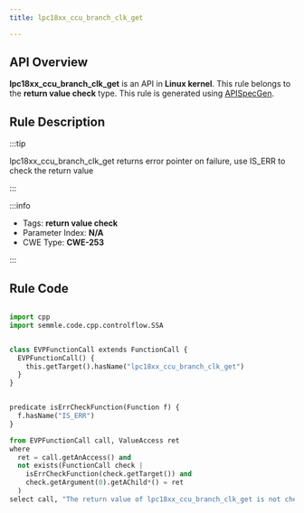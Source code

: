 ```yaml
---
title: lpc18xx_ccu_branch_clk_get

---
```



## API Overview
**lpc18xx_ccu_branch_clk_get** is an API in **Linux kernel**. This rule belongs to the **return value check** type. This rule is generated using [APISpecGen](../../tools/APISpecGen).
## Rule Description

:::tip

lpc18xx_ccu_branch_clk_get returns error pointer on failure, use IS_ERR to check the return value

:::

:::info

- Tags: **return value check**
- Parameter Index: **N/A**
- CWE Type: **CWE-253**

:::

## Rule Code
```python

import cpp
import semmle.code.cpp.controlflow.SSA


class EVPFunctionCall extends FunctionCall {
  EVPFunctionCall() {
    this.getTarget().hasName("lpc18xx_ccu_branch_clk_get")
  }
}


predicate isErrCheckFunction(Function f) {
  f.hasName("IS_ERR") 
}

from EVPFunctionCall call, ValueAccess ret
where
  ret = call.getAnAccess() and
  not exists(FunctionCall check |
    isErrCheckFunction(check.getTarget()) and
    check.getArgument(0).getAChild*() = ret
  )
select call, "The return value of lpc18xx_ccu_branch_clk_get is not checked with IS_ERR."
    
```